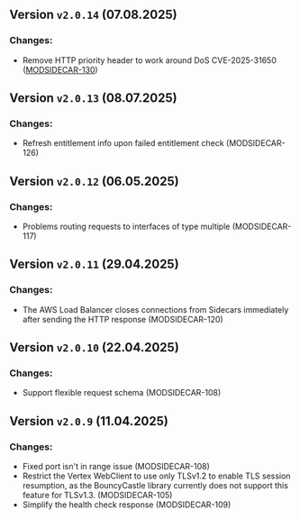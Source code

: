 ## Version `v2.0.14` (07.08.2025)
### Changes:
* Remove HTTP priority header to work around DoS CVE-2025-31650 ([MODSIDECAR-130](https://folio-org.atlassian.net/browse/MODSIDECAR-130))

## Version `v2.0.13` (08.07.2025)
### Changes:
* Refresh entitlement info upon failed entitlement check (MODSIDECAR-126)

## Version `v2.0.12` (06.05.2025)
### Changes:
* Problems routing requests to interfaces of type multiple (MODSIDECAR-117)

## Version `v2.0.11` (29.04.2025)
### Changes:
* The AWS Load Balancer closes connections from Sidecars immediately after sending the HTTP response (MODSIDECAR-120)

## Version `v2.0.10` (22.04.2025)
### Changes:
* Support flexible request schema (MODSIDECAR-108)

## Version `v2.0.9` (11.04.2025)
### Changes:
* Fixed port isn't in range issue (MODSIDECAR-108)
* Restrict the Vertex WebClient to use only TLSv1.2 to enable TLS session resumption, as the BouncyCastle library currently does not support this feature for TLSv1.3. (MODSIDECAR-105)
* Simplify the health check response (MODSIDECAR-109)
